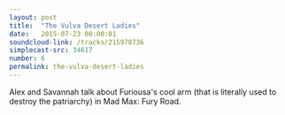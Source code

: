 ```yaml
---
layout: post
title:  "The Vulva Desert Ladies"
date:   2015-07-23 00:00:01
soundcloud-link: /tracks/215970736
simplecast-src: 34617
number: 6
permalink: the-vulva-desert-ladies
---
```


Alex and Savannah talk about Furiousa's cool arm (that is literally used to destroy the patriarchy) in Mad Max: Fury Road.

